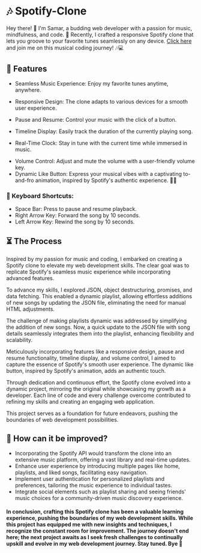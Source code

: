 # 🎶 Spotify-Clone
Hey there! 👋 I'm Samar, a budding web developer with a passion for music, mindfulness, and code. 🚀 Recently, I crafted a responsive Spotify clone that lets you groove to your favorite tunes seamlessly on any device. [Click here](https://samarsiddiqui.github.io/Spotify-clone/) and join me on this musical coding journey! 🎶💻
## 🦄 Features
- Seamless Music Experience: Enjoy my favorite tunes anytime, anywhere.
* Responsive Design: The clone adapts to various devices for a smooth user experience.
+ Pause and Resume: Control your music with the click of a button.
- Timeline Display: Easily track the duration of the currently playing song.
* Real-Time Clock: Stay in tune with the current time while immersed in music.
+ Volume Control: Adjust and mute the volume with a user-friendly volume key.
+ Dynamic Like Button: Express your musical vibes with a captivating to-and-fro animation, inspired by Spotify's authentic experience. 🎵💙
### 🎯 Keyboard Shortcuts:
+ Space Bar: Press to pause and resume playback.
+ Right Arrow Key: Forward the song by 10 seconds.
+ Left Arrow Key: Rewind the song by 10 seconds.
## ⏳ The Process
Inspired by my passion for music and coding, I embarked on creating a Spotify clone to elevate my web development skills. The clear goal was to replicate Spotify's seamless music experience while incorporating advanced features.

To advance my skills, I explored JSON, object destructuring, promises, and data fetching. This enabled a dynamic playlist, allowing effortless additions of new songs by updating the JSON file, eliminating the need for manual HTML adjustments.

The challenge of making playlists dynamic was addressed by simplifying the addition of new songs. Now, a quick update to the JSON file with song details seamlessly integrates them into the playlist, enhancing flexibility and scalability.

Meticulously incorporating features like a responsive design, pause and resume functionality, timeline display, and volume control, I aimed to capture the essence of Spotify's smooth user experience. The dynamic like button, inspired by Spotify's animation, adds an authentic touch.

Through dedication and continuous effort, the Spotify clone evolved into a dynamic project, mirroring the original while showcasing my growth as a developer. Each line of code and every challenge overcome contributed to refining my skills and creating an engaging web application.

This project serves as a foundation for future endeavors, pushing the boundaries of web development possibilities.

## 💭 How can it be improved?
+ Incorporating the Spotify API would transform the clone into an extensive music platform, offering a vast library and real-time updates.
+ Enhance user experience by introducing multiple pages like home, playlists, and liked songs, facilitating easy navigation.
+ Implement user authentication for personalized playlists and preferences, tailoring the music experience to individual tastes.
+ Integrate social elements such as playlist sharing and seeing friends' music choices for a community-driven music discovery experience.

#### In conclusion, crafting this Spotify clone has been a valuable learning experience, pushing the boundaries of my web development skills. While this project has equipped me with new insights and techniques, I recognize the constant room for improvement. The journey doesn't end here; the next project awaits as I seek fresh challenges to continually upskill and evolve in my web development journey. Stay tuned. Bye 👋 
























